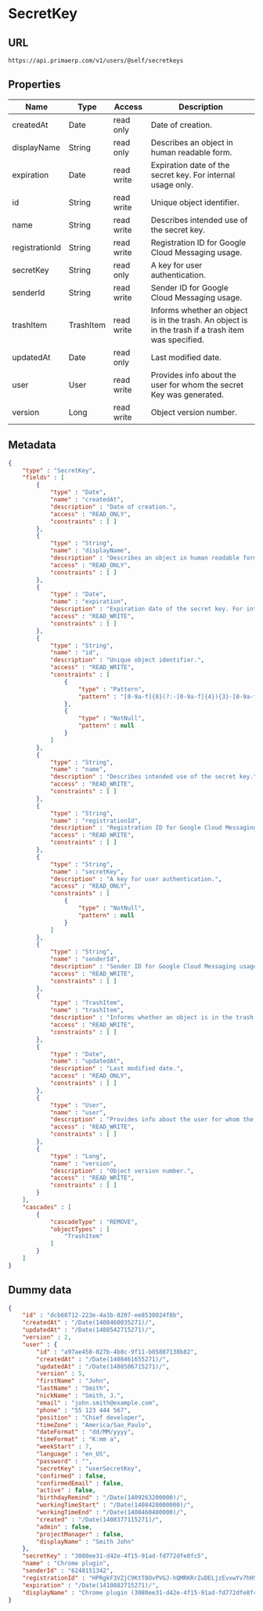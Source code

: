 SecretKey
==

## URL

	https://api.primaerp.com/v1/users/@self/secretkeys

## Properties

| Name           | Type      | Access     | Description                                                                                         |
|----------------|-----------|------------|-----------------------------------------------------------------------------------------------------|
| createdAt      | Date      | read only  | Date of creation.                                                                                   |
| displayName    | String    | read only  | Describes an object in human readable form.                                                         |
| expiration     | Date      | read write | Expiration date of the secret key. For internal usage only.                                         |
| id             | String    | read write | Unique object identifier.                                                                           |
| name           | String    | read write | Describes intended use of the secret key.                                                           |
| registrationId | String    | read write | Registration ID for Google Cloud Messaging usage.                                                   |
| secretKey      | String    | read only  | A key for user authentication.                                                                      |
| senderId       | String    | read write | Sender ID for Google Cloud Messaging usage.                                                         |
| trashItem      | TrashItem | read write | Informs whether an object is in the trash. An object is in the trash if a trash item was specified. |
| updatedAt      | Date      | read only  | Last modified date.                                                                                 |
| user           | User      | read write | Provides info about the user for whom the secret Key was generated.                                 |
| version        | Long      | read write | Object version number.                                                                              |

## Metadata

```JSON
{
	"type" : "SecretKey",
	"fields" : [
		{
			"type" : "Date",
			"name" : "createdAt",
			"description" : "Date of creation.",
			"access" : "READ_ONLY",
			"constraints" : [ ]
		},
		{
			"type" : "String",
			"name" : "displayName",
			"description" : "Describes an object in human readable form.",
			"access" : "READ_ONLY",
			"constraints" : [ ]
		},
		{
			"type" : "Date",
			"name" : "expiration",
			"description" : "Expiration date of the secret key. For internal usage only.",
			"access" : "READ_WRITE",
			"constraints" : [ ]
		},
		{
			"type" : "String",
			"name" : "id",
			"description" : "Unique object identifier.",
			"access" : "READ_WRITE",
			"constraints" : [
				{
					"type" : "Pattern",
					"pattern" : "[0-9a-f]{8}(?:-[0-9a-f]{4}){3}-[0-9a-f]{12}"
				},
				{
					"type" : "NotNull",
					"pattern" : null
				}
			]
		},
		{
			"type" : "String",
			"name" : "name",
			"description" : "Describes intended use of the secret key.",
			"access" : "READ_WRITE",
			"constraints" : [ ]
		},
		{
			"type" : "String",
			"name" : "registrationId",
			"description" : "Registration ID for Google Cloud Messaging usage.",
			"access" : "READ_WRITE",
			"constraints" : [ ]
		},
		{
			"type" : "String",
			"name" : "secretKey",
			"description" : "A key for user authentication.",
			"access" : "READ_ONLY",
			"constraints" : [
				{
					"type" : "NotNull",
					"pattern" : null
				}
			]
		},
		{
			"type" : "String",
			"name" : "senderId",
			"description" : "Sender ID for Google Cloud Messaging usage.",
			"access" : "READ_WRITE",
			"constraints" : [ ]
		},
		{
			"type" : "TrashItem",
			"name" : "trashItem",
			"description" : "Informs whether an object is in the trash. An object is in the trash if a trash item was specified.",
			"access" : "READ_WRITE",
			"constraints" : [ ]
		},
		{
			"type" : "Date",
			"name" : "updatedAt",
			"description" : "Last modified date.",
			"access" : "READ_ONLY",
			"constraints" : [ ]
		},
		{
			"type" : "User",
			"name" : "user",
			"description" : "Provides info about the user for whom the secret Key was generated.",
			"access" : "READ_WRITE",
			"constraints" : [ ]
		},
		{
			"type" : "Long",
			"name" : "version",
			"description" : "Object version number.",
			"access" : "READ_WRITE",
			"constraints" : [ ]
		}
	],
	"cascades" : [
		{
			"cascadeType" : "REMOVE",
			"objectTypes" : [
				"TrashItem"
			]
		}
	]
}
```

## Dummy data

```JSON
{
	"id" : "dcb68712-223e-4a3b-8207-ee8538024f8b",
	"createdAt" : "/Date(1408460035271)/",
	"updatedAt" : "/Date(1408542715271)/",
	"version" : 2,
	"user" : {
		"id" : "a97ae450-027b-4b8c-9f11-b05887138b82",
		"createdAt" : "/Date(1408461655271)/",
		"updatedAt" : "/Date(1408506715271)/",
		"version" : 5,
		"firstName" : "John",
		"lastName" : "Smith",
		"nickName" : "Smith, J.",
		"email" : "john.smith@example.com",
		"phone" : "55 123 444 567",
		"position" : "Chief developer",
		"timeZone" : "America/Sao_Paulo",
		"dateFormat" : "dd/MM/yyyy",
		"timeFormat" : "K:mm a",
		"weekStart" : 7,
		"language" : "en_US",
		"password" : "",
		"secretKey" : "userSecretKey",
		"confirmed" : false,
		"confirmedEmail" : false,
		"active" : false,
		"birthdayRemind" : "/Date(1409263200000)/",
		"workingTimeStart" : "/Date(1408428000000)/",
		"workingTimeEnd" : "/Date(1408460400000)/",
		"created" : "/Date(1408377115271)/",
		"admin" : false,
		"projectManager" : false,
		"displayName" : "Smith John"
	},
	"secretKey" : "3080ee31-d42e-4f15-91ad-fd772dfe8fc5",
	"name" : "Chrome plugin",
	"senderId" : "6248151342",
	"registrationId" : "HPRgkF3VZjC9KtT8OvPVGJ-hQMRKRrZuDELjzEvxwYv7hH5OFEeco8ohsN5PjL1iC2dNtk2BAokeMCg2ZXKqpc8FXKmhX94kIxQ",
	"expiration" : "/Date(1410882715271)/",
	"displayName" : "Chrome plugin (3080ee31-d42e-4f15-91ad-fd772dfe8fc5)"
}
```
